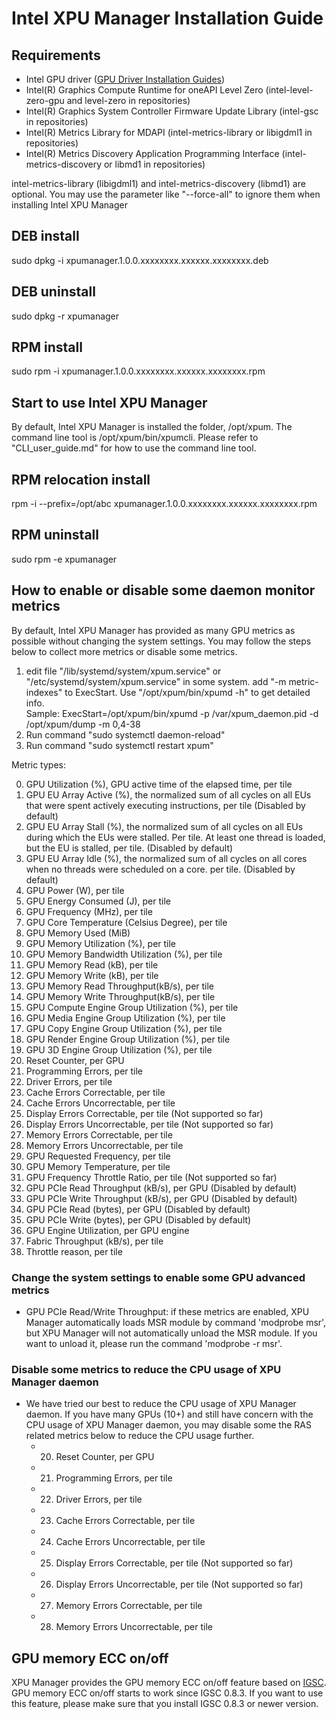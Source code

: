 
# Intel XPU Manager Installation Guide

## Requirements
* Intel GPU driver ([GPU Driver Installation Guides](https://dgpu-docs.intel.com/installation-guides/index.html))
* Intel(R) Graphics Compute Runtime for oneAPI Level Zero (intel-level-zero-gpu and level-zero in repositories)
* Intel(R) Graphics System Controller Firmware Update Library (intel-gsc in repositories)
* Intel(R) Metrics Library for MDAPI (intel-metrics-library or libigdml1 in repositories) 
* Intel(R) Metrics Discovery Application Programming Interface (intel-metrics-discovery or libmd1 in repositories)
 
intel-metrics-library (libigdml1) and intel-metrics-discovery (libmd1) are optional. You may use the parameter like "--force-all" to ignore them when installing Intel XPU Manager

## DEB install
sudo dpkg -i xpumanager.1.0.0.xxxxxxxx.xxxxxx.xxxxxxxx.deb

## DEB uninstall
sudo dpkg -r xpumanager

## RPM install
sudo rpm -i xpumanager.1.0.0.xxxxxxxx.xxxxxx.xxxxxxxx.rpm

## Start to use Intel XPU Manager
By default, Intel XPU Manager is installed the folder, /opt/xpum. The command line tool is /opt/xpum/bin/xpumcli. Please refer to "CLI_user_guide.md" for how to use the command line tool. 

## RPM relocation install
rpm -i --prefix=/opt/abc xpumanager.1.0.0.xxxxxxxx.xxxxxx.xxxxxxxx.rpm

## RPM uninstall
sudo rpm -e xpumanager

## How to enable or disable some daemon monitor metrics
By default, Intel XPU Manager has provided as many GPU metrics as possible without changing the system settings. You may follow the steps below to collect more metrics or disable some metrics. 
  
1. edit file "/lib/systemd/system/xpum.service" or "/etc/systemd/system/xpum.service" in some system.
   add "-m metric-indexes" to ExecStart. 
   Use "/opt/xpum/bin/xpumd -h" to get detailed info.  
   Sample:
   ExecStart=/opt/xpum/bin/xpumd -p /var/xpum_daemon.pid -d /opt/xpum/dump -m 0,4-38
2. Run command "sudo systemctl daemon-reload"
3. Run command "sudo systemctl restart xpum"
  
Metric types:  
  
0. GPU Utilization (%), GPU active time of the elapsed time, per tile
1. GPU EU Array Active (%),  the normalized sum of all cycles on all EUs that were spent actively executing instructions, per tile (Disabled by default)
2. GPU EU Array Stall (%), the normalized sum of all cycles on all EUs during which the EUs were stalled. Per tile. At least one thread is loaded, but the EU is stalled, per tile. (Disabled by default)
3. GPU EU Array Idle (%), the normalized sum of all cycles on all cores when no threads were scheduled on a core. per tile.  (Disabled by default)
4. GPU Power (W), per tile
5. GPU Energy Consumed (J), per tile
6. GPU Frequency (MHz), per tile
7. GPU Core Temperature (Celsius Degree), per tile
8. GPU Memory Used (MiB)
9. GPU Memory Utilization (%), per tile
10. GPU Memory Bandwidth Utilization (%), per tile
11. GPU Memory Read (kB), per tile
12. GPU Memory Write (kB), per tile
13. GPU Memory Read Throughput(kB/s), per tile
14. GPU Memory Write Throughput(kB/s), per tile
15. GPU Compute Engine Group Utilization (%), per tile
16. GPU Media Engine Group Utilization (%), per tile
17. GPU Copy Engine Group Utilization (%), per tile
18. GPU Render Engine Group Utilization (%), per tile
19. GPU 3D Engine Group Utilization (%), per tile
20. Reset Counter, per GPU
21. Programming Errors, per tile
22. Driver Errors, per tile
23. Cache Errors Correctable, per tile
24. Cache Errors Uncorrectable, per tile
25. Display Errors Correctable, per tile (Not supported so far)
26. Display Errors Uncorrectable, per tile (Not supported so far)
27. Memory Errors Correctable, per tile
28. Memory Errors Uncorrectable, per tile
29. GPU Requested Frequency, per tile
30. GPU Memory Temperature, per tile
31. GPU Frequency Throttle Ratio, per tile (Not supported so far)
32. GPU PCIe Read Throughput (kB/s), per GPU (Disabled by default)
33. GPU PCIe Write Throughput (kB/s), per GPU (Disabled by default)
34. GPU PCIe Read (bytes), per GPU (Disabled by default)
35. GPU PCIe Write (bytes), per GPU (Disabled by default)
36. GPU Engine Utilization, per GPU engine
37. Fabric Throughput (kB/s), per tile
38. Throttle reason, per tile

### Change the system settings to enable some GPU advanced metrics
* GPU PCIe Read/Write Throughput: if these metrics are enabled, XPU Manager automatically loads MSR module by command 'modprobe msr', but XPU Manager will not automatically unload the MSR module. If you want to unload it, please run the command 'modprobe -r msr'.

### Disable some metrics to reduce the CPU usage of XPU Manager daemon
* We have tried our best to reduce the CPU usage of XPU Manager daemon. If you have many GPUs (10+) and still have concern with the CPU usage of XPU Manager daemon, you may disable some the RAS related metrics below to reduce the CPU usage further. 
    * 20. Reset Counter, per GPU
    * 21. Programming Errors, per tile
    * 22. Driver Errors, per tile
    * 23. Cache Errors Correctable, per tile
    * 24. Cache Errors Uncorrectable, per tile
    * 25. Display Errors Correctable, per tile (Not supported so far)
    * 26. Display Errors Uncorrectable, per tile (Not supported so far)
    * 27. Memory Errors Correctable, per tile
    * 28. Memory Errors Uncorrectable, per tile
 
## GPU memory ECC on/off
XPU Manager provides the GPU memory ECC on/off feature based on [IGSC](https://github.com/intel/igsc). GPU memory ECC on/off starts to work since IGSC 0.8.3. If you want to use this feature, please make sure that you install IGSC 0.8.3 or newer version.
